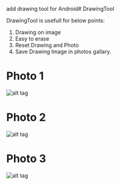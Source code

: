 add drawing tool for Android# DrawingTool

DrawingTool is usefull for below points:
1) Drawing on image
2) Easy to erase
3) Reset Drawing and Photo
4) Save Drawing Image in photos gallary.

# Photo 1
![alt tag](https://github.com/RohitMishra-iOS/DrawingTool/blob/master/Images/Simulator%20Screen%20Shot%20-%20iPhone%206%20-%202018-02-22%20at%2013.13.35.png)

# Photo 2
![alt tag](https://github.com/RohitMishra-iOS/DrawingTool/blob/master/Images/Simulator%20Screen%20Shot%20-%20iPhone%206%20-%202018-02-22%20at%2013.14.24.png)

# Photo 3
![alt tag](https://github.com/RohitMishra-iOS/DrawingTool/blob/master/Images/Simulator%20Screen%20Shot%20-%20iPhone%206%20-%202018-02-22%20at%2013.22.34.png)
